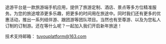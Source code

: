   途游平台是一款旅游端手机应用，提供了旅游定制、酒店、景点等多方位精准服务。为您的旅途增添更多乐趣，把更多的时间用在旅途中。同时我们还有更多的优惠活动，推出一系列结伴游、跟团游等团队项目。当然也有至尊游、以及为您私人订制的订制游。还在等什么呢？一起加入我们开启新年旅途！

技术支持邮箱：
tuyouplatform@163.com
